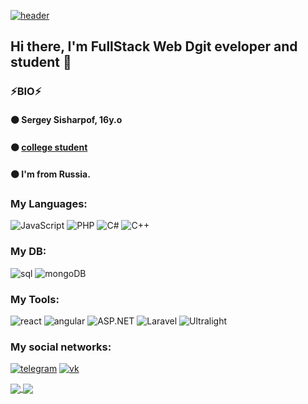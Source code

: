 [![header](https://github.com/AquaDll/AquaDll/blob/main/assets/header.jpg.png)](https://vk.com/d3c0dik)

## Hi there, I'm FullStack Web Dgit eveloper and student 👋

### ⚡BIO⚡

#### ⚫ Sergey Sisharpof, 16y.o 
#### ⚫ [college student](https://www.mirea.ru/about/the-structure-of-the-university/educational-scientific-structural-unit/the-faculty-of-secondary-vocational-education/)
#### ⚫ I'm from Russia.

### My Languages:
![JavaScript](https://img.shields.io/badge/-JavaScript-090909?style=for-the-badge&logo=javascript) ![PHP](https://img.shields.io/badge/-PHP-090909?style=for-the-badge&logo=PHP) ![C#](https://img.shields.io/badge/-C%23-090909?style=for-the-badge&logo=Csharp) ![C++](https://img.shields.io/badge/-C++-090909?style=for-the-badge&logo=C%2b%2b&logoColor=6296CC)

### My DB:
![sql](https://img.shields.io/badge/-SQL-090909?style=for-the-badge&logo=mysql&logoColor=00648B) ![mongoDB](https://img.shields.io/badge/-mongobd-090909?style=for-the-badge&logo=MongoDB&logoColor=#7CFC00)

### My Tools:
![react](https://img.shields.io/badge/-React-090909?style=for-the-badge&logo=react) ![angular](https://img.shields.io/badge/-angular-090909?style=for-the-badge&logo=Angular&logoColor=DC143C) ![ASP.NET](https://img.shields.io/badge/-ASP.NET-090909?style=for-the-badge&logo=.net) ![Laravel](https://img.shields.io/badge/-Laravel-090909?style=for-the-badge&logo=Laravel) ![Ultralight](https://img.shields.io/badge/-Ultralight-090909?style=for-the-badge&logo=C%2b%2b&logoColor=6296CC)

### My social networks:
[![telegram](https://img.shields.io/badge/-telegram-090909?style=for-the-badge&logo=telegram)](https://t.me/hellogithub123) [![vk](https://img.shields.io/badge/-vkontakte-090909?style=for-the-badge&logo=vk)](https://vk.com/d3c0dik)

<a href="https://vk.com/d3c0dik">
  <img align="center" src="https://github-readme-stats.vercel.app/api?username=AquaDll&show_icons=true&theme=&show_icons=true"/>
</a>
<a href="https://vk.com/d3c0dik">
  <img align="center" src="https://github-readme-stats.vercel.app/api/top-langs/?username=AquaDll&layout=compact"/>
</a>
